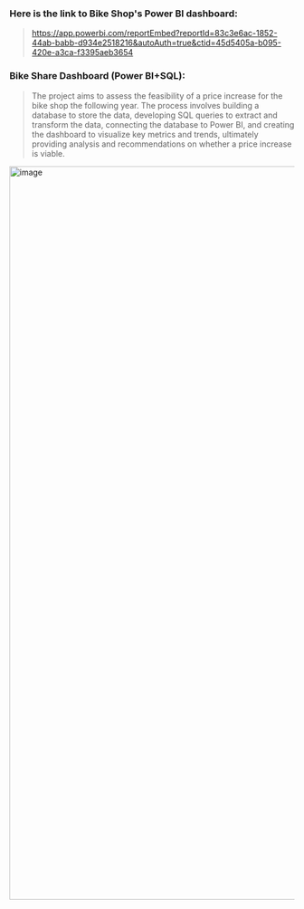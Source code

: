 ### Here is the link to Bike Shop's Power BI dashboard:
> https://app.powerbi.com/reportEmbed?reportId=83c3e6ac-1852-44ab-babb-d934e2518216&autoAuth=true&ctid=45d5405a-b095-420e-a3ca-f3395aeb3654

### Bike Share Dashboard (Power BI+SQL):
> The project aims to assess the feasibility of a price increase for the bike shop the following year. The process involves building a database to store the data, developing SQL queries to extract and transform the data, connecting the database to Power BI, and creating the dashboard to visualize key metrics and trends, ultimately providing analysis and recommendations on whether a price increase is viable.

<img width="1296" alt="image" src="https://github.com/user-attachments/assets/6187b506-aff9-431d-9270-14d7a2bf62be">
